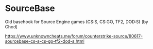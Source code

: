 # SourceBase
Old basehook for Source Engine games (CS:S, CS:GO, TF2, DOD:S) (by Chod)

https://www.unknowncheats.me/forum/counterstrike-source/80617-sourcebase-cs-s-cs-go-tf2-dod-s.html
